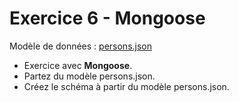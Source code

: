 # Exercice 6 - Mongoose   

Modèle de données : [persons.json](donnees/persons.json)  

- Exercice avec __Mongoose__.
- Partez du modèle persons.json.  
- Créez le schéma à partir du modèle persons.json.  
